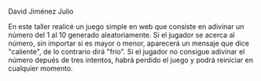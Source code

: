 David Jiménez Julio

En este taller realicé un juego simple en web que consiste en adivinar un número del 1 al 10 generado aleatoriamente. Si el jugador se acerca al número, sin importar si es mayor o menor, aparecerá un mensaje que dice "caliente", de lo contrario dirá "frío". Si el jugador no consigue adivinar el número depués de tres intentos, habrá perdido el juego y podrá reiniciar en cualquier momento.
